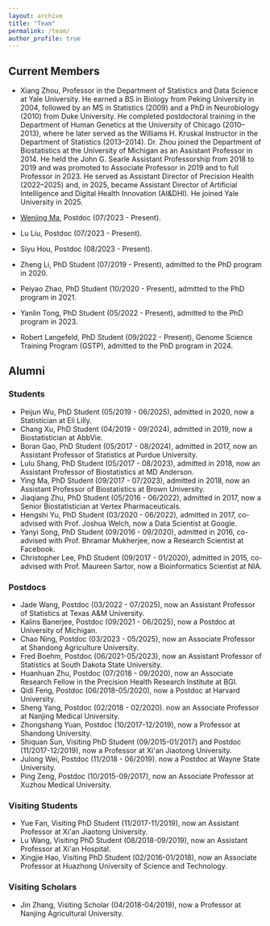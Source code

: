 ```yaml
---
layout: archive
title: "Team"
permalink: /team/
author_profile: true
---
```



## Current Members

* Xiang Zhou, Professor in the Department of Statistics and Data Science at Yale University. He earned a BS in Biology from Peking University in 2004, followed by an MS in Statistics (2009) and a PhD in Neurobiology (2010) from Duke University. He completed postdoctoral training in the Department of Human Genetics at the University of Chicago (2010–2013), where he later served as the Williams H. Kruskal Instructor in the Department of Statistics (2013–2014). Dr. Zhou joined the Department of Biostatistics at the University of Michigan as an Assistant Professor in 2014. He held the John G. Searle Assistant Professorship from 2018 to 2019 and was promoted to Associate Professor in 2019 and to full Professor in 2023. He served as Assistant Director of Precision Health (2022–2025) and, in 2025, became Assistant Director of Artificial Intelligence and Digital Health Innovation (AI&DHI). He joined Yale University in 2025.

* <a href="https://marvinquiet.github.io/">Wenjing Ma</a>, Postdoc (07/2023 - Present).
* Lu Liu, Postdoc (07/2023 - Present).
* Siyu Hou, Postdoc (08/2023 - Present).
* Zheng Li, PhD Student (07/2019 - Present), admitted to the PhD program in 2020.
* Peiyao Zhao, PhD Student (10/2020 - Present), admitted to the PhD program in 2021.
* Yanlin Tong, PhD Student (05/2022 - Present), admitted to the PhD program in 2023.
* Robert Langefeld, PhD Student (09/2022 - Present), Genome Science Training Program (GSTP), admitted to the PhD program in 2024.

## Alumni

### Students

* Peijun Wu, PhD Student (05/2019 - 06/2025), admitted in 2020, now a Statistician at Eli Lilly.
* Chang Xu, PhD Student (04/2019 - 09/2024), admitted in 2019, now a Biostatistician at AbbVie.
* Boran Gao, PhD Student (05/2017 - 08/2024), admitted in 2017, now an Assistant Professor of Statistics at Purdue University.
* Lulu Shang, PhD Student (05/2017 - 08/2023), admitted in 2018, now an Assistant Professor of Biostatistics at MD Anderson.
* Ying Ma, PhD Student (09/2017 - 07/2023), admitted in 2018, now an Assistant Professor of Biostatistics at Brown University.
* Jiaqiang Zhu, PhD Student (05/2016 - 06/2022), admitted in 2017, now a Senior Biostatistician at Vertex Pharmaceuticals.
* Hengshi Yu, PhD Student (03/2020 - 06/2022), admitted in 2017, co-advised with Prof. Joshua Welch, now a Data Scientist at Google.
* Yanyi Song, PhD Student (09/2016 - 09/2020), admitted in 2016, co-advised with Prof. Bhramar Mukherjee, now a Research Scientist at Facebook.
* Christopher Lee, PhD Student (09/2017 - 01/2020), admitted in 2015, co-advised with Prof. Maureen Sartor, now a Bioinformatics Scientist at NIA.

### Postdocs

* Jade Wang, Postdoc (03/2022 - 07/2025), now an Assistant Professor of Statistics at Texas A&M University.
* Kalins Banerjee, Postdoc (09/2021 - 06/2025), now a Postdoc at University of Michigan.
* Chao Ning, Postdoc (03/2023 - 05/2025), now an Associate Professor at Shandong Agriculture University.
* Fred Boehm, Postdoc (06/2021-05/2023), now an Assistant Professor of Statistics at South Dakota State University.
* Huanhuan Zhu, Postdoc (07/2018 - 09/2020), now an Associate Research Fellow in the Precision Health Research Institute at BGI.
* Qidi Feng, Postdoc (06/2018-05/2020), now a Postdoc at Harvard University.
* Sheng Yang, Postdoc (02/2018 - 02/2020). now an Associate Professor at Nanjing Medical University.
* Zhongshang Yuan, Postdoc (10/2017-12/2019), now a Professor at Shandong University.
* Shiquan Sun, Visiting PhD Student (09/2015-01/2017) and Postdoc (11/2017-12/2019), now a Professor at Xi'an Jiaotong University.
* Julong Wei, Postdoc (11/2018 - 06/2019). now a Postdoc at Wayne State University.
* Ping Zeng, Postdoc (10/2015-09/2017), now an Associate Professor at Xuzhou Medical University.

### Visiting Students

* Yue Fan, Visiting PhD Student (11/2017-11/2019), now an Assistant Professor at Xi'an Jiaotong University.
* Lu Wang, Visiting PhD Student (08/2018-09/2019), now an Assistant Professor at Xi'an Hospital.
* Xingjie Hao, Visiting PhD Student (02/2016-01/2018), now an Associate Professor at Huazhong University of Science and Technology.

### Visiting Scholars

* Jin Zhang, Visiting Scholar (04/2018-04/2019), now a Professor at Nanjing Agricultural University.
















